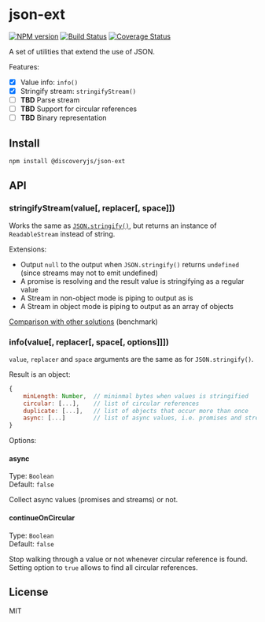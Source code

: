 # json-ext

[![NPM version](https://img.shields.io/npm/v/json-ext.svg)](https://www.npmjs.com/package/json-ext)
[![Build Status](https://travis-ci.org/discoveryjs/json-ext.svg?branch=master)](https://travis-ci.org/discoveryjs/json-ext)
[![Coverage Status](https://coveralls.io/repos/github/discoveryjs/json-ext/badge.svg?branch=master)](https://coveralls.io/github/discoveryjs/json-ext?)

A set of utilities that extend the use of JSON.

Features:

- [x] Value info: `info()`
- [x] Stringify stream: `stringifyStream()`
- [ ] **TBD** Parse stream
- [ ] **TBD** Support for circular references
- [ ] **TBD** Binary representation

## Install

```bash
npm install @discoveryjs/json-ext
```

## API

### stringifyStream(value[, replacer[, space]])

Works the same as [`JSON.stringify()`](https://developer.mozilla.org/en-US/docs/Web/JavaScript/Reference/Global_Objects/JSON/stringify), but returns an instance of `ReadableStream` instead of string.

Extensions:
- Output `null` to the output when `JSON.stringify()` returns `undefined` (since streams may not to emit undefined)
- A promise is resolving and the result value is stringifying as a regular value
- A Stream in non-object mode is piping to output as is
- A Stream in object mode is piping to output as an array of objects

[Comparison with other solutions](https://github.com/discoveryjs/json-ext/tree/master/benchmarks#stream-stringifying) (benchmark)

### info(value[, replacer[, space[, options]]])

`value`, `replacer` and `space` arguments are the same as for `JSON.stringify()`.

Result is an object:

```js
{
    minLength: Number,  // mininmal bytes when values is stringified
    circular: [...],    // list of circular references
    duplicate: [...],   // list of objects that occur more than once
    async: [...]        // list of async values, i.e. promises and streams
}
```

Options:

#### async

Type: `Boolean`  
Default: `false`

Collect async values (promises and streams) or not.

#### continueOnCircular

Type: `Boolean`  
Default: `false`

Stop walking through a value or not whenever circular reference is found. Setting option to `true` allows to find all circular references.

## License

MIT

